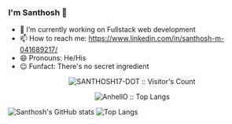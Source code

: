 ### I'm Santhosh 👋

- 🔭 I’m currently working on Fullstack web development
- 📫 How to reach me: https://www.linkedin.com/in/santhosh-m-041689217/
- 😄 Pronouns: He/His
- 😉 Funfact: There's no secret ingredient

<p align="center"><img src="https://profile-counter.glitch.me/{SANTHOSH17-DOT}/count.svg" alt="SANTHOSH17-DOT :: Visitor's Count" /></p>

<p align="center"><img src="https://github-readme-stats.vercel.app/api/top-langs/?username=SANTHOSH17-DOT&langs_count=10&theme=tokyonight&layout=compact" alt="AnhellO :: Top Langs" /></p>

![Santhosh's GitHub stats](https://github-readme-stats.vercel.app/api?username=SANTHOSH17-DOT)
![Top Langs](https://github-readme-stats.vercel.app/api/top-langs/?username=SANTHOSH17-DOT)
